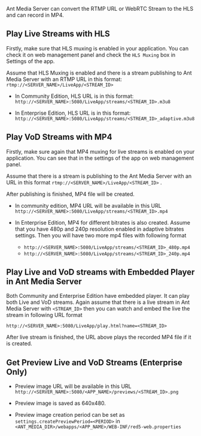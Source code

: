 
Ant Media Server can convert the RTMP URL or WebRTC Stream to the HLS and can record in MP4. 

## Play Live Streams with HLS
Firstly, make sure that HLS muxing is enabled in your application. You can check it on web management panel and check the `HLS Muxing` box in Settings of the app.
 
Assume that HLS Muxing is enabled and there is a stream publishing to Ant Media Server with an RTMP URL in this format:
 `rtmp://<SERVER_NAME>/LiveApp/<STREAM_ID>`

* In Community Edition, HLS URL is in this format: `http://<SERVER_NAME>:5080/LiveApp/streams/<STREAM_ID>.m3u8 ` 

* In Enterprise Edition, HLS URL is in this format: `http://<SERVER_NAME>:5080/LiveApp/streams/<STREAM_ID>_adaptive.m3u8`

## Play VoD Streams with MP4
Firstly, make sure again that MP4 muxing for live streams is enabled on your application. You can see that in the settings of the app on web management panel.
 
Assume that there is a stream is publishing to the Ant Media Server with an URL in this format `rtmp://<SERVER_NAME>/LiveApp/<STREAM_ID>` . 

After publishing is finished, MP4 file will be created.
* In community edition, MP4 URL will be available in this URL `http://<SERVER_NAME>:5080/LiveApp/streams/<STREAM_ID>.mp4` 

* In Enterprise Edition, MP4 for different bitrates is also created. Assume that you have 480p and 240p resolution enabled in adaptive bitrates settings. Then you will have two more mp4 files with following format
  * `http://<SERVER_NAME>:5080/LiveApp/streams/<STREAM_ID>_480p.mp4` 
  * `http://<SERVER_NAME>:5080/LiveApp/streams/<STREAM_ID>_240p.mp4` 


## Play Live and VoD streams with Embedded Player in Ant Media Server
Both Community and Enterprise Edition have embedded player. It can play both Live and VoD streams. 
Again assume that there is a live stream in Ant Media Server with `<STREAM_ID>` then you can watch and embed the live the stream in following URL format

`http://<SERVER_NAME>:5080/LiveApp/play.html?name=<STREAM_ID>`

After live stream is finished, the URL above plays the recorded MP4 file if it is created.

## Get Preview Live and VoD Streams (Enterprise Only)
* Preview image URL will be available in this URL 
`http://<SERVER_NAME>:5080/<APP_NAME>/previews/<STREAM_ID>.png` 
	
* Preview image is saved as 640x480.
* Preview image creation period can be set as `settings.createPreviewPeriod=<PERIOD>` in
`<ANT_MEDIA_DIR>/webapps/<APP_NAME>/WEB-INF/red5-web.properties` 